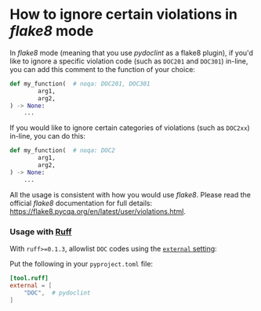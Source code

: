 # How to ignore certain violations in _flake8_ mode

In _flake8_ mode (meaning that you use _pydoclint_ as a flake8 plugin), if
you'd like to ignore a specific violation code (such as `DOC201` and `DOC301`)
in-line, you can add this comment to the function of your choice:

```python
def my_function(  # noqa: DOC201, DOC301
        arg1,
        arg2,
) -> None:
    ...
```

If you would like to ignore certain categories of violations (such as `DOC2xx`)
in-line, you can do this:

```python
def my_function(  # noqa: DOC2
        arg1,
        arg2,
) -> None:
    ...
```

All the usage is consistent with how you would use _flake8_. Please read the
official _flake8_ documentation for full details:
https://flake8.pycqa.org/en/latest/user/violations.html.

### Usage with [Ruff](https://github.com/astral-sh/ruff)

With `ruff>=0.1.3`, allowlist `DOC` codes using the
[`external` setting](https://docs.astral.sh/ruff/settings/#external):

Put the following in your `pyproject.toml` file:

```toml
[tool.ruff]
external = [
    "DOC",  # pydoclint
]
```

